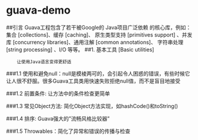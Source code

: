 # guava-demo
##引言
           Guava工程包含了若干被Google的 Java项目广泛依赖 的核心库，例如：集合 [collections]、缓存 [caching]、
        原生类型支持 [primitives support] 、并发库 [concurrency libraries]、通用注解 [common annotations]、
        字符串处理 [string processing] 、I/O 等等。
##1. 基本工具 [Basic utilities]

        让使用Java语言变得更舒适

###1.1 使用和避免null：null是模棱两可的，会引起令人困惑的错误，有些时候它让人很不舒服。很多Guava工具类用快速失败拒绝null值，而不是盲目地接受

###1.2 前置条件: 让方法中的条件检查更简单

###1.3 常见Object方法: 简化Object方法实现，如hashCode()和toString()

###1.4 排序: Guava强大的”流畅风格比较器”

###1.5 Throwables：简化了异常和错误的传播与检查